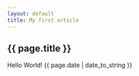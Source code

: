 ```yaml
---
layout: default
title: My first article
---
```


<h2>{{ page.title }}</h2>
<p>Hello World! {{ page.date | date_to_string }}</p>
